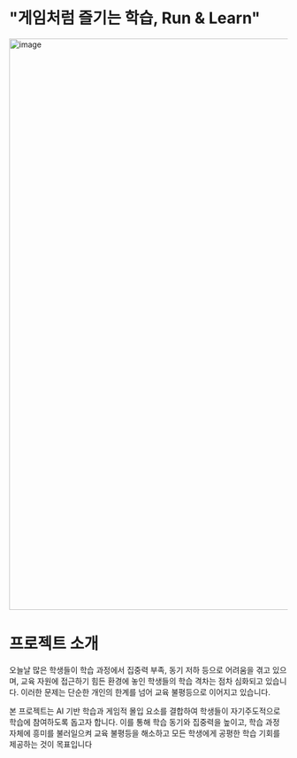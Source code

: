 <h1>"게임처럼 즐기는 학습, Run & Learn"</h1>
<img width="1417" height="1031" alt="image" src="https://github.com/user-attachments/assets/29ffdae5-2e8a-4d92-8ac5-8a65a34accfe" />

# 프로젝트 소개
오늘날 많은 학생들이 학습 과정에서 집중력 부족, 동기 저하 등으로 어려움을 겪고 있으며, 교육 자원에 접근하기 힘든 환경에 놓인 학생들의 학습 격차는 점차 심화되고 있습니다. 이러한 문제는 단순한 개인의 한계를 넘어 교육 불평등으로 이어지고 있습니다.

본 프로젝트는 AI 기반 학습과 게임적 몰입 요소를 결합하여 학생들이 자기주도적으로 학습에 참여하도록 돕고자 합니다. 이를 통해 학습 동기와 집중력을 높이고, 학습 과정 자체에 흥미를 불러일으켜 교육 불평등을 해소하고 모든 학생에게 공평한 학습 기회를 제공하는 것이 목표입니다
